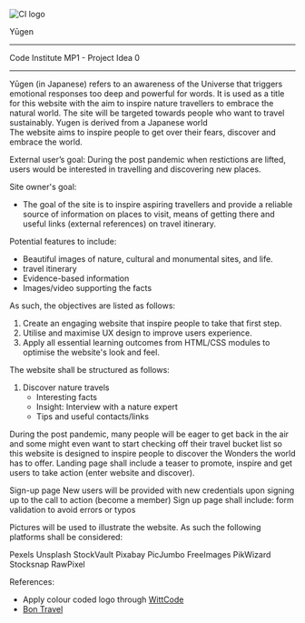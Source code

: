 ![CI logo](https://codeinstitute.s3.amazonaws.com/fullstack/ci_logo_small.png)

Yūgen
<hr>
Code Institute MP1 - Project Idea 0 
<hr>
<!-- pitch: one / two para introducing the website -->

Yūgen (in Japanese) refers to an awareness of the Universe that triggers emotional responses too deep and powerful for words. It is used as a title for this website with the aim to inspire nature travellers to embrace the natural world. The site will be targeted towards people who want to travel sustainably. Yugen is derived from a Japanese world   
The website aims to inspire people to get over their fears, discover and embrace the world. 

External user’s goal:
 During the post pandemic when restictions are lifted, users would be interested in travelling and discovering new places. 

Site owner's goal:
* The goal of the site is to inspire aspiring travellers and provide a reliable source of information on places to visit, means of getting there and useful links (external references) on travel itinerary. 

Potential features to include:
* Beautiful images of nature, cultural and monumental sites, and life. 
* travel itinerary
* Evidence-based information
* Images/video supporting the facts

As such, the objectives are listed as follows:
1. Create an engaging website that inspire people to take that first step.
2. Utilise and maximise UX design to improve users experience.
3. Apply all essential learning outcomes from HTML/CSS modules to optimise the website's look and feel.

The website shall be structured as follows:
1. Discover nature travels
    * Interesting facts
    * Insight: Interview with a nature expert
    * Tips and useful contacts/links

During the post pandemic, many people will be eager to get back in the air and some might even want to start checking off their travel bucket list so this website is designed to inspire people to discover the Wonders the world has to offer.
Landing page shall include a teaser to promote, inspire and get users to take action (enter website and discover).

Sign-up page
New users will be provided with new credentials upon signing up to the call to action (become a member)
Sign up page shall include: form validation to avoid errors or typos

Pictures will be used to illustrate the website. As such the following platforms shall be considered:

Pexels
Unsplash
StockVault
Pixabay
PicJumbo
FreeImages
PikWizard
Stocksnap
RawPixel

References:
- Apply colour coded logo through [WittCode](https://www.youtube.com/watch?v=5EJWYUwOe3E)
- [Bon Travel](https://www.bontraveler.com/12-beautiful-foreign-words-that-describe-wanderlust/)
